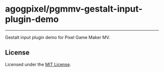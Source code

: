 # agogpixel/pgmmv-gestalt-input-plugin-demo

<hr>

Gestalt input plugin demo for Pixel Game Maker MV.

## License

Licensed under the [MIT License](./LICENSE).

